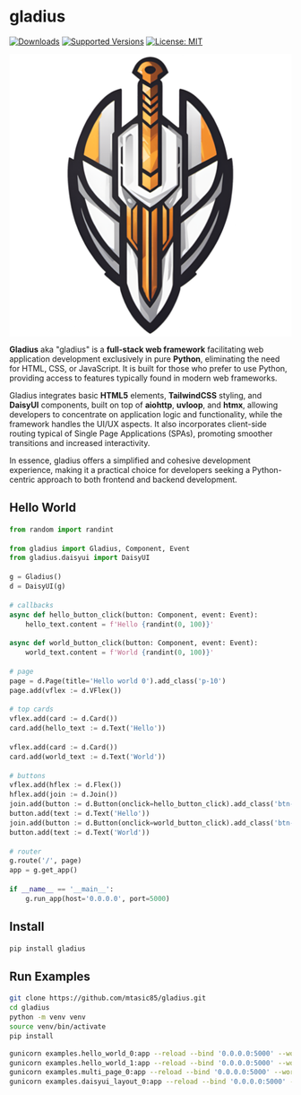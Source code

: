 # gladius

<!--
[![Build][build-image]]()
[![Status][status-image]][pypi-project-url]
[![Stable Version][stable-ver-image]][pypi-project-url]
[![Coverage][coverage-image]]()
[![Python][python-ver-image]][pypi-project-url]
[![License][mit-image]][mit-url]
-->
[![Downloads](https://img.shields.io/pypi/dm/gladius)](https://pypistats.org/packages/gladius)
[![Supported Versions](https://img.shields.io/pypi/pyversions/gladius)](https://pypi.org/project/gladius)
[![License: MIT](https://img.shields.io/badge/license-MIT-blue.svg)](https://opensource.org/licenses/MIT)

<img src="https://github.com/mtasic85/gladius/raw/main/misc/logo-1.png" alt="" style="display: block; margin: auto;" />

**Gladius** aka "gladius" is a **full-stack web framework** facilitating web application development exclusively in pure **Python**, eliminating the need for HTML, CSS, or JavaScript. It is built for those who prefer to use Python, providing access to features typically found in modern web frameworks.

Gladius integrates basic **HTML5** elements, **TailwindCSS** styling, and **DaisyUI** components, built on top of **aiohttp**, **uvloop**, and **htmx**, allowing developers to concentrate on application logic and functionality, while the framework handles the UI/UX aspects. It also incorporates client-side routing typical of Single Page Applications (SPAs), promoting smoother transitions and increased interactivity.

In essence, gladius offers a simplified and cohesive development experience, making it a practical choice for developers seeking a Python-centric approach to both frontend and backend development.

## Hello World

```python
from random import randint

from gladius import Gladius, Component, Event
from gladius.daisyui import DaisyUI

g = Gladius()
d = DaisyUI(g)

# callbacks
async def hello_button_click(button: Component, event: Event):
    hello_text.content = f'Hello {randint(0, 100)}'

async def world_button_click(button: Component, event: Event):
    world_text.content = f'World {randint(0, 100)}'

# page
page = d.Page(title='Hello world 0').add_class('p-10')
page.add(vflex := d.VFlex())

# top cards
vflex.add(card := d.Card())
card.add(hello_text := d.Text('Hello'))

vflex.add(card := d.Card())
card.add(world_text := d.Text('World'))

# buttons
vflex.add(hflex := d.Flex())
hflex.add(join := d.Join())
join.add(button := d.Button(onclick=hello_button_click).add_class('btn-primary'))
button.add(text := d.Text('Hello'))
join.add(button := d.Button(onclick=world_button_click).add_class('btn-secondary'))
button.add(text := d.Text('World'))

# router
g.route('/', page)
app = g.get_app()

if __name__ == '__main__':
    g.run_app(host='0.0.0.0', port=5000)
```

## Install
```bash
pip install gladius
```

## Run Examples

```bash
git clone https://github.com/mtasic85/gladius.git
cd gladius
python -m venv venv
source venv/bin/activate
pip install
```

```bash
gunicorn examples.hello_world_0:app --reload --bind '0.0.0.0:5000' --worker-class aiohttp.GunicornWebWorker
gunicorn examples.hello_world_1:app --reload --bind '0.0.0.0:5000' --worker-class aiohttp.GunicornWebWorker
gunicorn examples.multi_page_0:app --reload --bind '0.0.0.0:5000' --worker-class aiohttp.GunicornWebWorker
gunicorn examples.daisyui_layout_0:app --reload --bind '0.0.0.0:5000' --worker-class aiohttp.GunicornWebWorker
```
